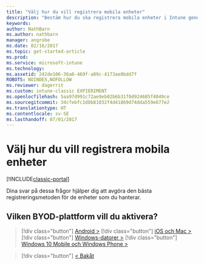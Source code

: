 ```yaml
---
title: "Välj hur du vill registrera mobila enheter"
description: "Bestäm hur du ska registrera mobila enheter i Intune genom att besvara några enkla frågor"
keywords: 
author: NathBarn
ms.author: nathbarn
manager: angrobe
ms.date: 02/16/2017
ms.topic: get-started-article
ms.prod: 
ms.service: microsoft-intune
ms.technology: 
ms.assetid: 242de106-36a0-469f-a89c-4173ae8bdd7f
ROBOTS: NOINDEX,NOFOLLOW
ms.reviewer: dagerrit
ms.custom: intune-classic EXPIERIMENT
ms.openlocfilehash: 5aa97d991c72ae9eb02b6b31f0d924685f4049ce
ms.sourcegitcommit: 34cfebfc1d8b81032f4d41869d74dda559e677e2
ms.translationtype: HT
ms.contentlocale: sv-SE
ms.lasthandoff: 07/01/2017
---
```

# <a name="choose-how-to-enroll-mobile-devices"></a>Välj hur du vill registrera mobila enheter

[!INCLUDE[classic-portal](../includes/classic-portal.md)]

Dina svar på dessa frågor hjälper dig att avgöra den bästa registreringsmetoden för de enheter som du hanterar.

## <a name="which-byod-platform-do-you-want-to-enable"></a>**Vilken BYOD-plattform vill du aktivera?**

> [!div  class="button"]
[Android >](/intune-classic/deploy-use/set-up-android-management-with-microsoft-intune)
> [!div class="button"]
[iOS och Mac >](/intune-classic/deploy-use/set-up-ios-and-mac-management-with-microsoft-intune)
> [!div class="button"]
[Windows-datorer >](/intune-classic/deploy-use/set-up-windows-device-management-with-microsoft-intune)
> [!div class="button"]
[Windows 10 Mobile och Windows Phone >](/intune-classic/deploy-use/set-up-windows-phone-management-with-microsoft-intune)


> [!div class="button"]
[< Bakåt](choose-how-to-enroll-devices1.md)
